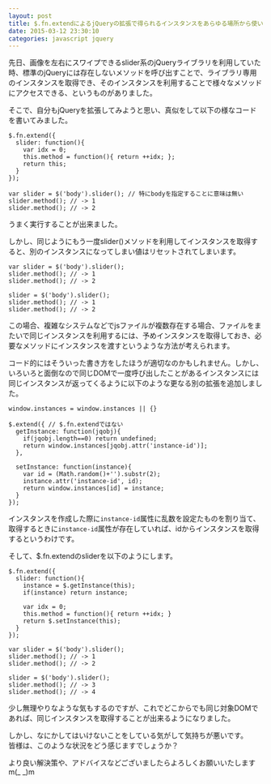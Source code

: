 ```yaml
---
layout: post
title: $.fn.extendによるjQueryの拡張で得られるインスタンスをあらゆる場所から使いまわすには？
date: 2015-03-12 23:30:10
categories: javascript jquery
---
```

<!-- {% raw %} -->
<p>先日、画像を左右にスワイプできるslider系のjQueryライブラリを利用していた時、標準のjQueryには存在しないメソッドを呼び出すことで、ライブラリ専用のインスタンスを取得でき、そのインスタンスを利用することで様々なメソッドにアクセスできる、というものがありました。</p>

<p>そこで、自分もjQueryを拡張してみようと思い、真似をして以下の様なコードを書いてみました。</p>

<pre><code>$.fn.extend({
  slider: function(){
    var idx = 0;
    this.method = function(){ return ++idx; };
    return this;
  }
});

var slider = $('body').slider(); // 特にbodyを指定することに意味は無い
slider.method(); // -&gt; 1
slider.method(); // -&gt; 2
</code></pre>

<p>うまく実行することが出来ました。</p>

<p>しかし、同じようにもう一度slider()メソッドを利用してインスタンスを取得すると、別のインスタンスになってしまい値はリセットされてしまいます。</p>

<pre><code>var slider = $('body').slider();
slider.method(); // -&gt; 1
slider.method(); // -&gt; 2

slider = $('body').slider();
slider.method(); // -&gt; 1
slider.method(); // -&gt; 2
</code></pre>

<p>この場合、複雑なシステムなどでjsファイルが複数存在する場合、ファイルをまたいで同じインスタンスを利用するには、予めインスタンスを取得しておき、必要なメソッドにインスタンスを渡すというような方法が考えられます。</p>

<p>コード的にはそういった書き方をしたほうが適切なのかもしれません。しかし、いろいろと面倒なので同じDOMで一度呼び出したことがあるインスタンスには同じインスタンスが返ってくるように以下のような更なる別の拡張を追加しました。</p>

<pre><code>window.instances = window.instances || {}

$.extend({ // $.fn.extendではない
  getInstance: function(jqobj){
    if(jqobj.length==0) return undefined;
    return window.instances[jqobj.attr('instance-id')];
  },

  setInstance: function(instance){
    var id = (Math.random()+'').substr(2);
    instance.attr('instance-id', id);
    return window.instances[id] = instance;
  }
});
</code></pre>

<p>インスタンスを作成した際に<code>instance-id</code>属性に乱数を設定たものを割り当て、取得するときに<code>instance-id</code>属性が存在していれば、idからインスタンスを取得するというわけです。</p>

<p>そして、$.fn.extendのsliderを以下のようにします。</p>

<pre><code>$.fn.extend({
  slider: function(){
    instance = $.getInstance(this);
    if(instance) return instance;

    var idx = 0;
    this.method = function(){ return ++idx; }
    return $.setInstance(this);
  }
});

var slider = $('body').slider();
slider.method(); // -&gt; 1
slider.method(); // -&gt; 2

slider = $('body').slider();
slider.method(); // -&gt; 3
slider.method(); // -&gt; 4
</code></pre>

<p>少し無理やりなような気もするのですが、これでどこからでも同じ対象DOMであれば、同じインスタンスを取得することが出来るようになりました。</p>

<p>しかし、なにかしてはいけないことをしている気がして気持ちが悪いです。<br>
皆様は、このような状況をどう感じますでしょうか？</p>

<p>より良い解決策や、アドバイスなどございましたらよろしくお願いいたしますm(_ _)m</p>
<!-- {% endraw %} -->
